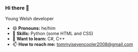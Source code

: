 ### Hi there 👋
Young Welsh developer
- 😄 **Pronouns:** he/him
- 🔭 **Skills:** Python (some HTML and CSS)
- 🌱 **Want to learn:** C#, C++
- 📫 **How to reach me:** tommyisevencooler2008@gmail.com
